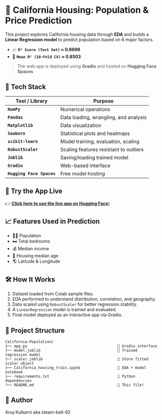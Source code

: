 # 🏡 California Housing: Population & Price Prediction

This project explores California housing data through **EDA** and builds a **Linear Regression model** to predict population based on 6 major factors.

- 📈 **`R² Score (Test Set)` ≈ 0.8698**
- 🔁 **`Mean R² (10-Fold CV)` ≈ 0.8503**  

> The web app is deployed using **Gradio** and hosted on **Hugging Face Spaces**

## 🧰 Tech Stack

| Tool / Library          | Purpose                                 |
|-------------------------|-----------------------------------------|
| **`NumPy`**             | Numerical operations                    |
| **`Pandas`**            | Data loading, wrangling, and analysis   |
| **`Matplotlib`**        | Data visualization                      |
| **`Seaborn`**           | Statistical plots and heatmaps          |
| **`scikit-learn`**      | Model training, evaluation, scaling     |
| **`RobustScaler`**      | Scaling features resistant to outliers  |
| **`Joblib`**            | Saving/loading trained model            |
| **`Gradio`**            | Web-based interface                     |
| **`Hugging Face Spaces`** | Free model hosting                   |

## 🚀 Try the App Live

👉 [**Click here to use the live app on Hugging Face**](https://huggingface.co/spaces/steam-bell-92/California_population))  

## 📈 Features Used in Prediction

- 🧍‍♂️ Population  
- 🛏️ Total bedrooms  
- 💰 Median income  
- 🧱 Housing median age  
- 🌎 Latitude & Longitude  

## 🛠️ How It Works

1. Dataset loaded from Colab sample files.
2. EDA performed to understand distribution, correlation, and geography.
3. Data scaled using `RobustScaler` for better regression stability.
4. A `LinearRegression` model is trained and evaluated.
5. Final model deployed as an interactive app via Gradio.

## 📁 Project Structure

```
California-Population/
├── app.py                                         🔹 Gradio interface
├── model.joblib                                   🔹 Trained regression model
├── scaler.joblib                                  🔹 Store fitted scaler object 
├── California_housing_train.ipynb                 🔹 EDA + model notebook
├── requirements.txt                               🔹 Python dependencies
└── README.md                                      🔹 This file!
```

## 👤 Author

Anuj Kulkarni aka steam-bell-92
